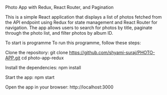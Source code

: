 Photo App with Redux, React Router, and Pagination

This is a simple React application that displays a list of photos fetched from the API endpoint using Redux for state management and React Router for navigation. The app allows users to search for photos by title, paginate through the photo list, and filter photos by album ID.

To start is programme 
To run this programme, follow these steps:

Clone the repository:
git clone https://github.com/shyami-suraj/PHOTO-APP.git
cd photo-app-redux

Install the dependencies:
npm install

Start the app:
npm start

Open the app in your browser:
http://localhost:3000


